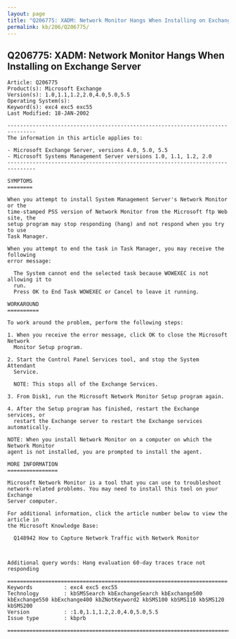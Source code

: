 ```yaml
---
layout: page
title: "Q206775: XADM: Network Monitor Hangs When Installing on Exchange Server"
permalink: kb/206/Q206775/
---
```


## Q206775: XADM: Network Monitor Hangs When Installing on Exchange Server

	Article: Q206775
	Product(s): Microsoft Exchange
	Version(s): 1.0,1.1,1.2,2.0,4.0,5.0,5.5
	Operating System(s): 
	Keyword(s): exc4 exc5 exc55
	Last Modified: 18-JAN-2002
	
	-------------------------------------------------------------------------------
	The information in this article applies to:
	
	- Microsoft Exchange Server, versions 4.0, 5.0, 5.5 
	- Microsoft Systems Management Server versions 1.0, 1.1, 1.2, 2.0 
	-------------------------------------------------------------------------------
	
	SYMPTOMS
	========
	
	When you attempt to install System Management Server's Network Monitor or the
	time-stamped PSS version of Network Monitor from the Microsoft ftp Web site, the
	setup program may stop responding (hang) and not respond when you try to use
	Task Manager.
	
	When you attempt to end the task in Task Manager, you may receive the following
	error message:
	
	  The System cannot end the selected task because WOWEXEC is not allowing it to
	  run.
	  Press OK to End Task WOWEXEC or Cancel to leave it running.
	
	WORKAROUND
	==========
	
	To work around the problem, perform the following steps:
	
	1. When you receive the error message, click OK to close the Microsoft Network
	  Monitor Setup program.
	
	2. Start the Control Panel Services tool, and stop the System Attendant
	  Service.
	
	  NOTE: This stops all of the Exchange Services.
	
	3. From Disk1, run the Microsoft Network Monitor Setup program again.
	
	4. After the Setup program has finished, restart the Exchange services, or
	  restart the Exchange server to restart the Exchange services automatically.
	
	NOTE: When you install Network Monitor on a computer on which the Network Monitor
	agent is not installed, you are prompted to install the agent.
	
	MORE INFORMATION
	================
	
	Microsoft Network Monitor is a tool that you can use to troubleshoot
	network-related problems. You may need to install this tool on your Exchange
	Server computer.
	
	For additional information, click the article number below to view the article in
	the Microsoft Knowledge Base:
	
	  Q148942 How to Capture Network Traffic with Network Monitor
	
	
	
	Additional query words: Hang evaluation 60-day traces trace not responding
	
	======================================================================
	Keywords          : exc4 exc5 exc55 
	Technology        : kbSMSSearch kbExchangeSearch kbExchange500 kbExchange550 kbExchange400 kbZNotKeyword2 kbSMS100 kbSMS110 kbSMS120 kbSMS200
	Version           : :1.0,1.1,1.2,2.0,4.0,5.0,5.5
	Issue type        : kbprb
	
	=============================================================================
	

